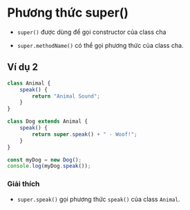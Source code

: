 # Phương thức super()
- `super()` được dùng để gọi constructor của class cha

- `super.methodName()` có thể gọi phương thức của class cha.

## Ví dụ 2
```javascript
class Animal {
    speak() {
        return "Animal Sound";
    }
}

class Dog extends Animal {
    speak() {
        return super.speak() + " - Woof!";
    }
}

const myDog = new Dog();
console.log(myDog.speak());
```

### Giải thích
- `super.speak()` gọi phương thức `speak()` của class `Animal`.